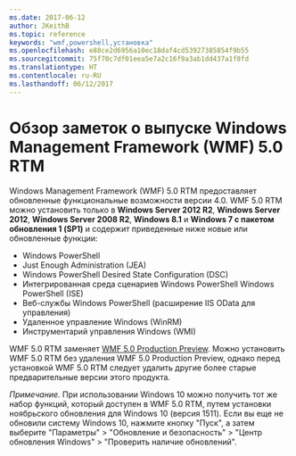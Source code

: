 ```yaml
---
ms.date: 2017-06-12
author: JKeithB
ms.topic: reference
keywords: "wmf,powershell,установка"
ms.openlocfilehash: e88ce2d6956a10ec18daf4cd53927385854f9b55
ms.sourcegitcommit: 75f70c7df01eea5e7a2c16f9a3ab1dd437a1f8fd
ms.translationtype: HT
ms.contentlocale: ru-RU
ms.lasthandoff: 06/12/2017
---
```

# <a name="windows-management-framework-wmf-50-rtm-release-notes-overview"></a>Обзор заметок о выпуске Windows Management Framework (WMF) 5.0 RTM

Windows Management Framework (WMF) 5.0 RTM предоставляет обновленные функциональные возможности версии 4.0. WMF 5.0 RTM можно установить только в **Windows Server 2012 R2**, **Windows Server 2012**, **Windows Server 2008 R2**, **Windows 8.1** и **Windows 7 с пакетом обновления 1 (SP1)** и содержит приведенные ниже новые или обновленные функции:

- Windows PowerShell
- Just Enough Administration (JEA)
- Windows PowerShell Desired State Configuration (DSC)
- Интегрированная среда сценариев Windows PowerShell Windows PowerShell (ISE)
- Веб-службы Windows PowerShell (расширение IIS OData для управления) 
- Удаленное управление Windows (WinRM)
- Инструментарий управления Windows (WMI) 

WMF 5.0 RTM заменяет [WMF 5.0 Production Preview](http://blogs.msdn.com/b/powershell/archive/2015/08/31/windows-management-framework-5-0-production-preview-is-now-available.aspx). Можно установить WMF 5.0 RTM без удаления WMF 5.0 Production Preview, однако перед установкой WMF 5.0 RTM следует удалить другие более старые предварительные версии этого продукта.

*Примечание.* При использовании Windows 10 можно получить тот же набор функций, который доступен в WMF 5.0 RTM, путем установки ноябрьского обновления для Windows 10 (версия 1511). Если вы еще не обновили систему Windows 10, нажмите кнопку "Пуск", а затем выберите "Параметры" > "Обновление и безопасность" > "Центр обновления Windows" > "Проверить наличие обновлений". 

